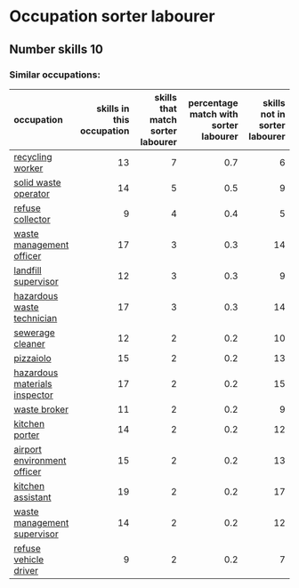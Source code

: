 # Occupation sorter labourer
## Number skills 10
### Similar occupations:
| occupation                                                        |   skills in this occupation |   skills that match sorter labourer |   percentage match with sorter labourer |   skills not in sorter labourer |
|:------------------------------------------------------------------|----------------------------:|------------------------------------:|----------------------------------------:|--------------------------------:|
| [recycling worker](recycling_worker.md)                           |                          13 |                                   7 |                                     0.7 |                               6 |
| [solid waste operator](solid_waste_operator.md)                   |                          14 |                                   5 |                                     0.5 |                               9 |
| [refuse collector](refuse_collector.md)                           |                           9 |                                   4 |                                     0.4 |                               5 |
| [waste management officer](waste_management_officer.md)           |                          17 |                                   3 |                                     0.3 |                              14 |
| [landfill supervisor](landfill_supervisor.md)                     |                          12 |                                   3 |                                     0.3 |                               9 |
| [hazardous waste technician](hazardous_waste_technician.md)       |                          17 |                                   3 |                                     0.3 |                              14 |
| [sewerage cleaner](sewerage_cleaner.md)                           |                          12 |                                   2 |                                     0.2 |                              10 |
| [pizzaiolo](pizzaiolo.md)                                         |                          15 |                                   2 |                                     0.2 |                              13 |
| [hazardous materials inspector](hazardous_materials_inspector.md) |                          17 |                                   2 |                                     0.2 |                              15 |
| [waste broker](waste_broker.md)                                   |                          11 |                                   2 |                                     0.2 |                               9 |
| [kitchen porter](kitchen_porter.md)                               |                          14 |                                   2 |                                     0.2 |                              12 |
| [airport environment officer](airport_environment_officer.md)     |                          15 |                                   2 |                                     0.2 |                              13 |
| [kitchen assistant](kitchen_assistant.md)                         |                          19 |                                   2 |                                     0.2 |                              17 |
| [waste management supervisor](waste_management_supervisor.md)     |                          14 |                                   2 |                                     0.2 |                              12 |
| [refuse vehicle driver](refuse_vehicle_driver.md)                 |                           9 |                                   2 |                                     0.2 |                               7 |
